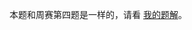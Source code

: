 本题和周赛第四题是一样的，请看 [我的题解](https://leetcode.cn/problems/xor-after-range-multiplication-queries-ii/solutions/3755296/gen-hao-suan-fa-pythonjavacgo-by-endless-moxx/)。
